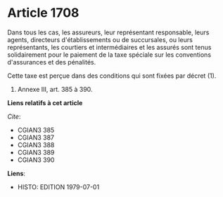 # Article 1708

Dans tous les cas, les assureurs, leur représentant responsable, leurs agents, directeurs d'établissements ou de succursales,
ou leurs représentants, les courtiers et intermédiaires et les assurés sont tenus solidairement pour le paiement de la taxe
spéciale sur les conventions d'assurances et des pénalités.

Cette taxe est perçue dans des conditions qui sont fixées par décret (1).

1)  Annexe III, art. 385 à 390.

**Liens relatifs à cet article**

_Cite_:

  - CGIAN3 385
  - CGIAN3 387
  - CGIAN3 388
  - CGIAN3 389
  - CGIAN3 390

**Liens**:

  - HISTO: EDITION 1979-07-01
